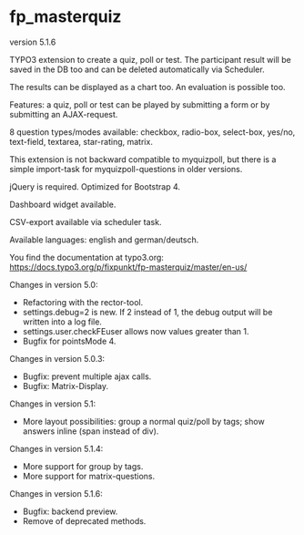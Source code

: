 # fp_masterquiz

version 5.1.6

TYPO3 extension to create a quiz, poll or test. The participant result will be saved in the DB too and can be deleted automatically via Scheduler.

The results can be displayed as a chart too. An evaluation is possible too.

Features: a quiz, poll or test can be played by submitting a form or by submitting an AJAX-request.

8 question types/modes available: checkbox, radio-box, select-box, yes/no, text-field, textarea, star-rating, matrix.

This extension is not backward compatible to myquizpoll, but there is a simple import-task for myquizpoll-questions in older versions.

jQuery is required. Optimized for Bootstrap 4.

Dashboard widget available.

CSV-export available via scheduler task.

Available languages: english and german/deutsch.

You find the documentation at typo3.org: https://docs.typo3.org/p/fixpunkt/fp-masterquiz/master/en-us/

Changes in version 5.0:
- Refactoring with the rector-tool.
- settings.debug=2 is new. If 2 instead of 1, the debug output will be written into a log file.
- settings.user.checkFEuser allows now values greater than 1.
- Bugfix for pointsMode 4.

Changes in version 5.0.3:
- Bugfix: prevent multiple ajax calls.
- Bugfix: Matrix-Display.

Changes in version 5.1:
- More layout possibilities: group a normal quiz/poll by tags; show answers inline (span instead of div).

Changes in version 5.1.4:
- More support for group by tags.
- More support for matrix-questions.

Changes in version 5.1.6:
- Bugfix: backend preview.
- Remove of deprecated methods.